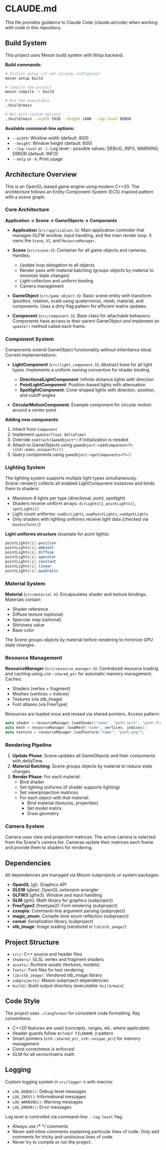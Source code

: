 # CLAUDE.md

This file provides guidance to Claude Code (claude.ai/code) when working with code in this repository.

## Build System

This project uses Meson build system with Ninja backend.

**Build commands:**
```bash
# Initial setup (if not already configured)
meson setup build

# Compile the project
meson compile -C build

# Run the executable
./build/main

# Run with custom options
./build/main --width 1920 --height 1080 --log-level DEBUG
```

**Available command-line options:**
- `--width`: Window width (default: 800)
- `--height`: Window height (default: 600)
- `--log-level` or `-l`: Log level - possible values: DEBUG, INFO, WARNING, ERROR (default: INFO)
- `--help` or `-h`: Print usage

## Architecture Overview

This is an OpenGL-based game engine using modern C++20. The architecture follows an Entity-Component-System (ECS) inspired pattern with a scene graph.

### Core Architecture

**Application → Scene → GameObjects → Components**

- **Application** (`src/application.h`): Main application controller that manages GLFW window, input handling, and the main render loop. It owns the `Scene`, `UI`, and `ResourceManager`.

- **Scene** (`src/scene.h`): Container for all game objects and cameras. Handles:
  - Update loop delegation to all objects
  - Render pass with material batching (groups objects by material to minimize state changes)
  - Light collection and uniform binding
  - Camera management

- **GameObject** (`src/game_object.h`): Basic scene entity with transform (position, rotation, scale using quaternions), mesh, material, and components. Uses a dirty flag pattern for efficient matrix updates.

- **Component** (`src/component.h`): Base class for attachable behaviors. Components have access to their parent GameObject and implement an `update()` method called each frame.

### Component System

Components extend GameObject functionality without inheritance bloat. Current implementations:

- **LightComponent** (`src/light_component.h`): Abstract base for all light types. Implements a uniform naming convention for shader binding.
  - **DirectionalLightComponent**: Infinite distance lights with direction
  - **PointLightComponent**: Position-based lights with attenuation
  - **SpotlightComponent**: Cone-shaped lights with direction, position, and cutoff angles

- **CircularMotionComponent**: Example component for circular motion around a center point

**Adding new components:**
1. Inherit from `Component`
2. Implement `update(float deltaTime)`
3. Override `onAttach(GameObject*)` if initialization is needed
4. Attach to GameObjects using `gameObject->addComponent<T>(std::make_unique<T>())`
5. Query components using `gameObject->getComponents<T>()`

### Lighting System

The lighting system supports multiple light types simultaneously. Scene::render() collects all enabled LightComponent instances and binds them to shaders:

- Maximum 8 lights per type (directional, point, spotlight)
- Shaders receive uniform arrays: `dirLights[]`, `pointLights[]`, `spotLights[]`
- Light count uniforms: `numDirLights`, `numPointLights`, `numSpotLights`
- Only shaders with lighting uniforms receive light data (checked via `hasUniform()`)

**Light uniforms structure** (example for point lights):
```glsl
pointLights[i].position
pointLights[i].ambient
pointLights[i].diffuse
pointLights[i].specular
pointLights[i].constant
pointLights[i].linear
pointLights[i].quadratic
```

### Material System

**Material** (`src/material.h`): Encapsulates shader and texture bindings. Materials contain:
- Shader reference
- Diffuse texture (optional)
- Specular map (optional)
- Shininess value
- Base color

The Scene groups objects by material before rendering to minimize GPU state changes.

### Resource Management

**ResourceManager** (`src/resource_manager.h`): Centralized resource loading and caching using `std::shared_ptr` for automatic memory management. Caches:
- Shaders (vertex + fragment)
- Meshes (vertices + indices)
- Textures (via stb_image)
- Font atlases (via FreeType)

Resources are loaded once and reused via shared pointers. Access pattern:
```cpp
auto shader = resourceManager.loadShader("name", "path.vert", "path.frag");
auto mesh = resourceManager.loadMesh("name", vertices, indices);
auto texture = resourceManager.loadTexture("name", "path.png");
```

### Rendering Pipeline

1. **Update Phase**: Scene updates all GameObjects and their components with deltaTime
2. **Material Batching**: Scene groups objects by material to reduce state changes
3. **Render Phase**: For each material:
   - Bind shader
   - Set lighting uniforms (if shader supports lighting)
   - Set view/projection matrices
   - For each object with that material:
     - Bind material (textures, properties)
     - Set model matrix
     - Draw geometry

### Camera System

Camera uses view and projection matrices. The active camera is selected from the Scene's camera list. Cameras update their matrices each frame and provide them to shaders for rendering.

## Dependencies

All dependencies are managed via Meson subprojects or system packages:

- **OpenGL** (gl): Graphics API
- **GLEW** (glew): OpenGL extension wrangler
- **GLFW3** (glfw3): Window and input handling
- **GLM** (glm): Math library for graphics (subproject)
- **FreeType2** (freetype2): Font rendering (subproject)
- **cxxopts**: Command-line argument parsing (subproject)
- **magic_enum**: Compile-time enum reflection (subproject)
- **cereal**: Serialization library (subproject)
- **stb_image**: Image loading (vendored in `lib/stb_image/`)

## Project Structure

- `src/`: C++ source and header files
- `shaders/`: GLSL vertex and fragment shaders
- `assets/`: Runtime assets (textures, models)
- `fonts/`: Font files for text rendering
- `lib/stb_image/`: Vendored stb_image library
- `subprojects/`: Meson subproject dependencies
- `build/`: Build output directory (executable: `build/main`)

## Code Style

The project uses `.clangformat` for consistent code formatting. Key conventions:
- C++20 features are used (concepts, ranges, etc. where applicable)
- Header guards follow `#ifndef FILENAME_H` pattern
- Smart pointers (`std::shared_ptr`, `std::unique_ptr`) for memory management
- Const correctness is enforced
- GLM for all vector/matrix math

## Logging

Custom logging system in `src/logger.h` with macros:
- `LOG_DEBUG()`: Debug-level messages
- `LOG_INFO()`: Informational messages
- `LOG_WARNING()`: Warning messages
- `LOG_ERROR()`: Error messages

Log level is controlled via command-line `--log-level` flag.
- Always use /* */ comments
- Never add inline comments explaining particular lines of code. Only add comments for tricky and unobvious lines of code.
- Never try to compile or run the project.